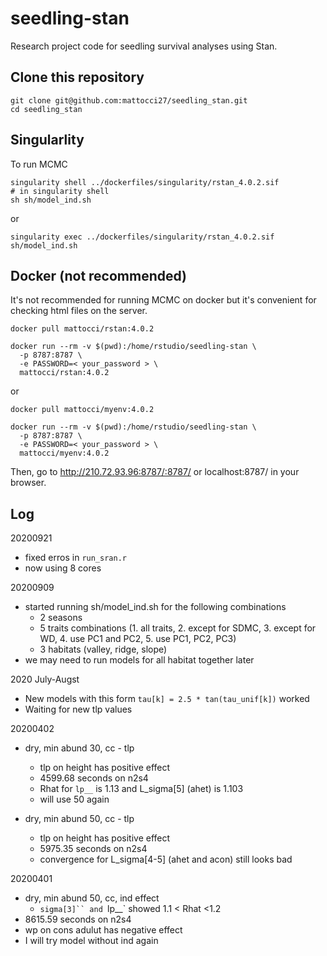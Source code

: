 # seedling-stan

Research project code for seedling survival analyses using Stan.

## Clone this repository

```{bash}
git clone git@github.com:mattocci27/seedling_stan.git
cd seedling_stan
```

## Singularlity

To run MCMC

```
singularity shell ../dockerfiles/singularity/rstan_4.0.2.sif
# in singularity shell
sh sh/model_ind.sh
```

or 

```
singularity exec ../dockerfiles/singularity/rstan_4.0.2.sif sh/model_ind.sh
```


## Docker (not recommended)

It's not recommended for running MCMC on docker but it's convenient for checking html
files on the server.

```{bash}
docker pull mattocci/rstan:4.0.2

docker run --rm -v $(pwd):/home/rstudio/seedling-stan \ 
  -p 8787:8787 \
  -e PASSWORD=< your_password > \
  mattocci/rstan:4.0.2
```

or 

```{bash}
docker pull mattocci/myenv:4.0.2

docker run --rm -v $(pwd):/home/rstudio/seedling-stan \ 
  -p 8787:8787 \
  -e PASSWORD=< your_password > \
  mattocci/myenv:4.0.2
```

Then, go to http://210.72.93.96:8787/:8787/ or localhost:8787/ in your browser.

## Log

20200921
- fixed erros in `run_sran.r` 
- now using 8 cores

20200909

- started running sh/model_ind.sh for the following combinations
  - 2 seasons
  - 5 traits combinations (1. all traits, 2. except for SDMC, 3. except for WD, 4. use PC1 and PC2, 5. use PC1, PC2, PC3)
  - 3 habitats (valley, ridge, slope)
- we may need to run models for all habitat together later 

2020 July-Augst

- New models with this form `tau[k] = 2.5 * tan(tau_unif[k])` worked
- Waiting for new tlp values

20200402
- dry, min abund 30, cc - tlp
  - tlp on height has positive effect
  - 4599.68 seconds on n2s4
  - Rhat for  `lp__` is 1.13 and L_sigma[5] (ahet) is 1.103
  - will use 50 again

- dry, min abund 50, cc - tlp
  - tlp on height has positive effect
  - 5975.35 seconds on n2s4
  - convergence for L_sigma[4-5] (ahet and acon) still looks bad


20200401

- dry, min abund 50, cc, ind effect
    - `sigma[3]`` and `lp__` showed 1.1 < Rhat <1.2
- 8615.59 seconds on n2s4
- wp on cons adulut has negative effect
- I will try model without ind again




